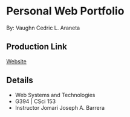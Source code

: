 # Personal Web Portfolio

By: Vaughn Cedric L. Araneta

## Production Link

[Website](vaughn-cedric-araneta-personal-web-portfolio.vercel.app)

## Details

- Web Systems and Technologies
- G394 | CSci 153
- Instructor Jomari Joseph A. Barrera
